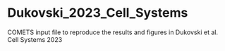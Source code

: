 # Dukovski_2023_Cell_Systems
COMETS input file to reproduce the results and figures in Dukovski et al. Cell Systems 2023
